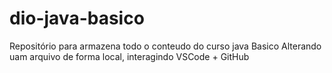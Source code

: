 # dio-java-basico
Repositório para armazena todo o conteudo do curso java Basico
Alterando uam arquivo de forma local, interagindo VSCode + GitHub
